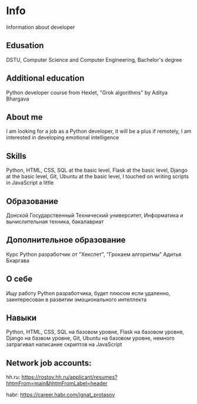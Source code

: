 # Info
Information about developer

## Edusation
DSTU, Computer Science and Computer Engineering, Bachelor's degree

## Additional education
Python developer course from Hexlet, "Grok algorithms" by Aditya Bhargava

## About me
I am looking for a job as a Python developer, it will be a plus if remotely, I am interested in developing emotional intelligence

## Skills
Python, HTML, CSS, SQL at the basic level, Flask at the basic level, Django at the basic level, Git, Ubuntu at the basic level, I touched on writing scripts in JavaScript a little

## Образование
Донской Государственный Технический университет, Информатика и вычислительная техника, бакалавриат

## Дополнительное образование
Курс Python разработчик от "Хекслет", "Грокаем алгоритмы" Адитья Бхаргава

## О себе
Ищу работу Python разработчика, будет плюсом если удаленно, заинтересован в развитии эмоционального интеллекта

## Навыки
Python, HTML, CSS, SQL на базовом уровне, Flask на базовом уровне, Django на базвом уровне, Git, Ubuntu на базовом уровне, немного затрагивал написание скриптов на JavaScript

## Network job accounts:
hh.ru:
https://rostov.hh.ru/applicant/resumes?hhtmFrom=main&hhtmFromLabel=header

habr:
https://career.habr.com/ignat_protasov
